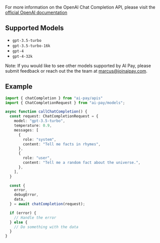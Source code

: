 For more information on the OpenAI Chat Completion API, please visit the [official OpenAI documentation](https://platform.openai.com/docs/guides/text-generation)

## Supported Models
- `gpt-3.5-turbo`
- `gpt-3.5-turbo-16k`
- `gpt-4`
- `gpt-4-32k`

Note: If you would like to see other models supported by AI Pay, please submit feedback or reach out the the team at marcus@joinaipay.com.

## Example
```typescript
import { chatCompletion } from "ai-pay/apis"
import { ChatCompletionRequest } from "ai-pay/models";

async function callChatCompletion() {  
  const request: ChatCompletionRequest = {
    model: "gpt-3.5-turbo",
    temperature: 0.9,
    messages: [
      {
        role: "system",
        content: "Tell me facts in rhymes",
      },
      {
        role: "user",
        content: "Tell me a random fact about the universe.",
      },
    ],
  }

  const {
    error,
    debugError,
    data,
  } = await chatCompletion(request);

  if (error) {
    // Handle the error
  } else {
    // Do something with the data
  }
}
```